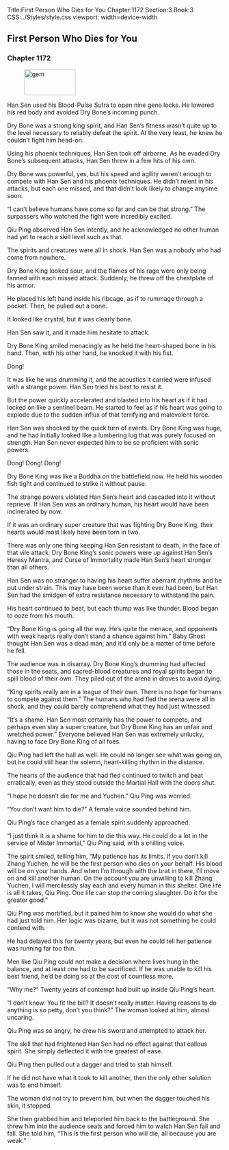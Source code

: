 Title:First Person Who Dies for You 
Chapter:1172 
Section:3 
Book:3 
CSS:../Styles/style.css 
viewport: width=device-width
  
## First Person Who Dies for You
### Chapter 1172 
<figure>
	<img src="../Images/gem.gif" alt="gem" id="gem" width="120" height="60" />
</figure>
  

  
  Han Sen used his Blood-Pulse Sutra to open nine gene locks. He lowered his red body and avoided Dry Bone’s incoming punch.

Dry Bone was a strong king spirit, and Han Sen’s fitness wasn’t quite up to the level necessary to reliably defeat the spirit. At the very least, he knew he couldn’t fight him head-on.

Using his phoenix techniques, Han Sen took off airborne. As he evaded Dry Bone’s subsequent attacks, Han Sen threw in a few hits of his own.

Dry Bone was powerful, yes, but his speed and agility weren’t enough to compete with Han Sen and his phoenix techniques. He didn’t relent in his attacks, but each one missed, and that didn’t look likely to change anytime soon.

“I can’t believe humans have come so far and can be that strong.” The surpassers who watched the fight were incredibly excited.

Qiu Ping observed Han Sen intently, and he acknowledged no other human had yet to reach a skill level such as that.

The spirits and creatures were all in shock. Han Sen was a nobody who had come from nowhere.

Dry Bone King looked sour, and the flames of his rage were only being fanned with each missed attack. Suddenly, he threw off the chestplate of his armor.

He placed his left hand inside his ribcage, as if to rummage through a pocket. Then, he pulled out a bone.

It looked like crystal, but it was clearly bone.

Han Sen saw it, and it made him hesitate to attack.

Dry Bone King smiled menacingly as he held the heart-shaped bone in his hand. Then, with his other hand, he knocked it with his fist.

Dong!

It was like he was drumming it, and the acoustics it carried were infused with a strange power. Han Sen tried his best to resist it.

But the power quickly accelerated and blasted into his heart as if it had locked on like a sentinel beam. He started to feel as if his heart was going to explode due to the sudden influx of that terrifying and malevolent force.

Han Sen was shocked by the quick turn of events. Dry Bone King was huge, and he had initially looked like a lumbering lug that was purely focused on strength. Han Sen never expected him to be so proficient with sonic powers.

Dong! Dong! Dong!

Dry Bone King was like a Buddha on the battlefield now. He held his wooden fish tight and continued to strike it without pause.

The strange powers violated Han Sen’s heart and cascaded into it without reprieve. If Han Sen was an ordinary human, his heart would have been incinerated by now.

If it was an ordinary super creature that was fighting Dry Bone King, their hearts would most likely have been torn in two.

There was only one thing keeping Han Sen resistant to death, in the face of that vile attack. Dry Bone King’s sonic powers were up against Han Sen’s Heresy Mantra, and Curse of Immortality made Han Sen’s heart stronger than all others.

Han Sen was no stranger to having his heart suffer aberrant rhythms and be put under strain. This may have been worse than it ever had been, but Han Sen had the smidgen of extra resistance necessary to withstand the pain.

His heart continued to beat, but each thump was like thunder. Blood began to ooze from his mouth.

“Dry Bone King is going all the way. He’s quite the menace, and opponents with weak hearts really don’t stand a chance against him.” Baby Ghost thought Han Sen was a dead man, and it’d only be a matter of time before he fell.

The audience was in disarray. Dry Bone King’s drumming had affected those in the seats, and sacred-blood creatures and royal spirits began to spill blood of their own. They piled out of the arena in droves to avoid dying.

“King spirits really are in a league of their own. There is no hope for humans to compete against them.” The humans who had fled the arena were all in shock, and they could barely comprehend what they had just witnessed.

“It’s a shame. Han Sen most certainly has the power to compete, and perhaps even slay a super creature, but Dry Bone King has an unfair and wretched power.” Everyone believed Han Sen was extremely unlucky, having to face Dry Bone King of all foes.

Qiu Ping had left the hall as well. He could no longer see what was going on, but he could still hear the solemn, heart-killing rhythm in the distance.

The hearts of the audience that had fled continued to twitch and beat erratically, even as they stood outside the Martial Hall with the doors shut.

“I hope he doesn’t die for me and Yuchen.” Qiu Ping was worried.

“You don’t want him to die?” A female voice sounded behind him.

Qiu Ping’s face changed as a female spirit suddenly approached.

“I just think it is a shame for him to die this way. He could do a lot in the service of Mister Immortal,” Qiu Ping said, with a chilling voice.

The spirit smiled, telling him, “My patience has its limits. If you don’t kill Zhang Yuchen, he will be the first person who dies on your behalf. His blood will be on your hands. And when I’m through with the brat in there, I’ll move on and kill another human. On the account you are unwilling to kill Zhang Yuchen, I will mercilessly slay each and every human in this shelter. One life is all it takes, Qiu Ping. One life can stop the coming slaughter. Do it for the greater good.”

Qiu Ping was mortified, but it pained him to know she would do what she had just told him. Her logic was bizarre, but it was not something he could contend with.

He had delayed this for twenty years, but even he could tell her patience was running far too thin.

Men like Qiu Ping could not make a decision where lives hung in the balance, and at least one had to be sacrificed. If he was unable to kill his best friend, he’d be doing so at the cost of countless more.

“Why me?” Twenty years of contempt had built up inside Qiu Ping’s heart.

“I don’t know. You fit the bill? It doesn’t really matter. Having reasons to do anything is so petty, don’t you think?” The woman looked at him, almost uncaring.

Qiu Ping was so angry, he drew his sword and attempted to attack her.

The skill that had frightened Han Sen had no effect against that callous spirit. She simply deflected it with the greatest of ease.

Qiu Ping then pulled out a dagger and tried to stab himself.

If he did not have what it took to kill another, then the only other solution was to end himself.

The woman did not try to prevent him, but when the dagger touched his skin, it stopped.

She then grabbed him and teleported him back to the battleground. She threw him into the audience seats and forced him to watch Han Sen fail and fall. She told him, “This is the first person who will die, all because you are weak.”
